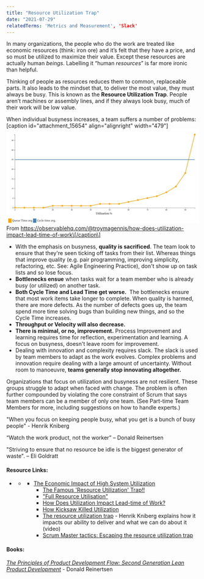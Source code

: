 ```yaml
---
title: "Resource Utilization Trap"
date: "2021-07-29"
relatedTerms: 'Metrics and Measurement', 'Slack'
---
```


In many organizations, the people who do the work are treated like economic resources (think: iron ore) and it’s felt that they have a price, and so must be utilized to maximize their value. Except these resources are actually human _beings_. Labelling it “human _resources_” is far more ironic than helpful.

Thinking of people as resources reduces them to common, replaceable parts. It also leads to the mindset that, to deliver the most value, they must always be busy. This is known as the **Resource Utilization Trap**. People aren’t machines or assembly lines, and if they always look busy, much of their work will be low value.

When individual busyness increases, a team suffers a number of problems: \[caption id="attachment\_15654" align="alignright" width="479"\]![](images/How_Does_Utilization_Impact_Lead-time_of_Work____Troy_Magennis-1024x505.jpg) From https://observablehq.com/@troymagennis/how-does-utilization-impact-lead-time-of-work\[/caption\]

- With the emphasis on busyness, **quality is sacrificed**. The team look to ensure that they're seen ticking off tasks from their list. Whereas things that improve quality (e.g. pair programming, improving simplicity, refactoring, etc. See: Agile Engineering Practice), don't show up on task lists and so lose focus.
- **Bottlenecks ensue** when tasks wait for a team member who is already busy (or utilized) on another task.
- **Both Cycle Time and Lead Time get worse.**  The bottlenecks ensure that most work items take longer to complete. When quality is harmed, there are more defects. As the number of defects goes up, the team spend more time solving bugs than building new things, and so the Cycle Time increases.
- ****Throughput or Velocity will also decrease.****
- **There is minimal, or no, improvement.** Process Improvement and learning requires time for reflection, experimentation and learning. A focus on busyness, doesn't leave room for improvement.
- Dealing with innovation and complexity requires slack. The slack is used by team members to adapt as the work evolves. Complex problems and innovation require dealing with a large amount of uncertainty. Without room to manoeuvre, **teams generally stop innovating altogether.**

Organizations that focus on utilization and busyness are not resilient. These groups struggle to adapt when faced with change. The problem is often further compounded by violating the core constraint of Scrum that says team members can be a member of only one team. (See Part-time Team Members for more, including suggestions on how to handle experts.)

"When you focus on keeping people busy, what you get is a bunch of busy people" - Henrik Kniberg

“Watch the work product, not the worker” – Donald Reinertsen

"Striving to ensure that no resource be idle is the biggest generator of waste". – Eli Goldratt

#### Resource Links:

- - - [The Economic Impact of High System Utilization](https://observablehq.com/@troymagennis/the-economic-impact-of-high-system-utilization)
        - [The Famous 'Resource Utilization'​ Trap!!](https://www.linkedin.com/pulse/famous-resource-tilization-trap-jayaram-hegde/)
        - ["Full Resource Utilisation"​](https://www.linkedin.com/pulse/full-resource-utilisation-trond-hjorteland/)
        - [How Does Utilization Impact Lead-time of Work?](https://observablehq.com/@troymagennis/how-does-utilization-impact-lead-time-of-work)
        - [How Kicksaw Killed Utilization](https://www.kicksaw.com/blog/how-kicksaw-killed-utilization)
        - [The resource utilization trap](https://www.youtube.com/watch?v=CostXs2p6r0) - Henrik Kniberg explains how it impacts our ability to deliver and what we can do about it (video)
        - [Scrum Master tactics: Escaping the resource utilization trap](https://medium.com/@stephan_vlieland/scrum-master-tactics-escaping-the-resource-utilization-trap-f169a79547)

#### Books:

[_The Principles of Product Development Flow: Second Generation Lean Product Development_](https://www.amazon.ca/Principles-Product-Development-Flow-Generation-ebook/dp/B00K7OWG7O/&tag=notesfromatoo-20) - Donald Reinertsen

